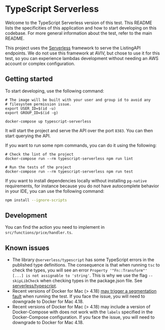 # TypeScript Serverless

Welcome to the TypeScript Serverless version of this test. This README lists the specificities of this application
and how to start developing on this codebase. For more general information about the test, refer to the main README.

This project uses the [Serverless](https://www.serverless.com/) framework to serve the ListingAPI endpoints. We do not
use this framework at AVIV, but chose to use it for this test, so you can experience lambdas development without
needing an AWS account or complex configuration.

## Getting started

To start developing, use the following command:

```
# The image will be built with your user and group id to avoid any
# filesystem permission issue.
export USER_ID=$(id -u)
export GROUP_ID=$(id -g)

docker-compose up typescript-serverless
```

It will start the project and serve the API over the port `8383`. You can then start querying the API.

If you want to run some npm commands, you can do it using the following:

```
# Check the lint of the project
docker-compose run --rm typescript-serverless npm run lint

# Run the tests of the project
docker-compose run --rm typescript-serverless npm run test
```

If you want to install dependencies locally without installing `pg-native` requirements, for instance because you do not have
autocomplete behavior in your IDE, you can use the following command:

```sh
npm install --ignore-scripts
```

## Development

You can find the action you need to implement in `src/functions/price/handler.ts`.

## Known issues

- The library `@serverless/typescript` has some TypeScript errors in the published type definitions. The consequence
  is that when running `tsc` to check the types, you will see an error `Property '"Fn::Transform"' [...] is not assignable
to 'string'`. This is why we use the flag `--skipLibCheck` when checking types in the package.json file. See
  [serverless/typescript](https://github.com/serverless/typescript/issues/27).
- Recent versions of Docker for Mac (> 4.18) [may trigger a segmentation fault](https://github.com/docker/for-mac/issues/6824#issuecomment-1662351336)
  when running the test. If you face the issue, you will need to downgrade to Docker for Mac 4.18.
- Recent versions of Docker for Mac (> 4.18) may include a version of Docker-Compose with does not work with the `labels` specified in the
  Docker-Compose configuration. If you face the issue, you will need to downgrade to Docker for Mac 4.18.
